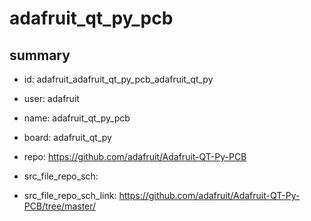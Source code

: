 # adafruit_qt_py_pcb
 
## summary 
* id: adafruit_adafruit_qt_py_pcb_adafruit_qt_py
* user: adafruit
* name: adafruit_qt_py_pcb
* board: adafruit_qt_py
* repo: https://github.com/adafruit/Adafruit-QT-Py-PCB



* src_file_repo_sch: 
* src_file_repo_sch_link: https://github.com/adafruit/Adafruit-QT-Py-PCB/tree/master/




